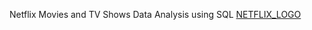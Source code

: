 Netflix Movies and TV Shows Data Analysis using SQL
[NETFLIX_LOGO](https://github.com/karthikj5/NETFLIX_SQL_PROJECT1/blob/main/NETFLIX.jpg)
